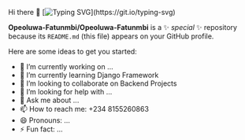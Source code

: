 Hi there 👋
[![Typing SVG](https://readme-typing-svg.demolab.com/?lines=Backend+Development?;I'm+your+guy!)](https://git.io/typing-svg)


**Opeoluwa-Fatunmbi/Opeoluwa-Fatunmbi** is a ✨ _special_ ✨ repository because its `README.md` (this file) appears on your GitHub profile.

Here are some ideas to get you started:

- 🔭 I’m currently working on ...
- 🌱 I’m currently learning Django Framework
- 👯 I’m looking to collaborate on Backend Projects
- 🤔 I’m looking for help with ...
- 💬 Ask me about ...
- 📫 How to reach me: +234 8155260863
- 😄 Pronouns: ...
- ⚡ Fun fact: ...
